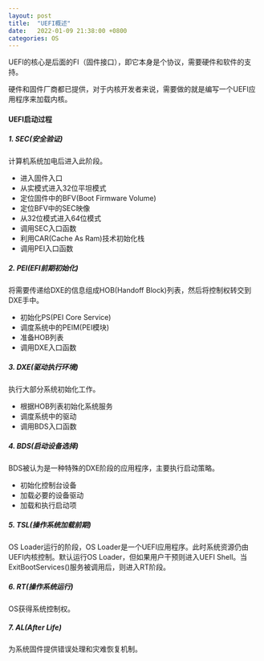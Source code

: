 ```yaml
---
layout: post
title:  "UEFI概述"
date:   2022-01-09 21:38:00 +0800
categories: OS
---
```


UEFI的核心是后面的FI（固件接口），即它本身是个协议，需要硬件和软件的支持。

硬件和固件厂商都已提供，对于内核开发者来说，需要做的就是编写一个UEFI应用程序来加载内核。

<!-- more -->

#### UEFI启动过程

##### 1. SEC(安全验证)

计算机系统加电后进入此阶段。

- 进入固件入口
- 从实模式进入32位平坦模式
- 定位固件中的BFV(Boot Firmware Volume)
- 定位BFV中的SEC映像
- 从32位模式进入64位模式
- 调用SEC入口函数
- 利用CAR(Cache As Ram)技术初始化栈
- 调用PEI入口函数

##### 2. PEI(EFI前期初始化)

将需要传递给DXE的信息组成HOB(Handoff Block)列表，然后将控制权转交到DXE手中。

- 初始化PS(PEI Core Service)
- 调度系统中的PEIM(PEI模块)
- 准备HOB列表
- 调用DXE入口函数

##### 3. DXE(驱动执行环境)

执行大部分系统初始化工作。

- 根据HOB列表初始化系统服务
- 调度系统中的驱动
- 调用BDS入口函数

##### 4. BDS(启动设备选择)

BDS被认为是一种特殊的DXE阶段的应用程序，主要执行启动策略。

- 初始化控制台设备
- 加载必要的设备驱动
- 加载和执行启动项

##### 5. TSL(操作系统加载前期)

OS Loader运行的阶段，OS Loader是一个UEFI应用程序。此时系统资源仍由UEFI内核控制。默认运行OS Loader，但如果用户干预则进入UEFI Shell。当ExitBootServices()服务被调用后，则进入RT阶段。

##### 6. RT(操作系统运行)

OS获得系统控制权。

##### 7. AL(After Life)

为系统固件提供错误处理和灾难恢复机制。
